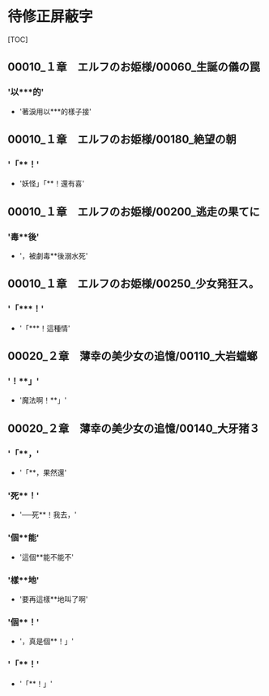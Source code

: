 # 待修正屏蔽字

[TOC]

## 00010_１章　エルフのお姫様/00060_生誕の儀の罠

### '以***的'

- '著淚用以***的樣子接'


## 00010_１章　エルフのお姫様/00180_絶望の朝

### '「**！'

- '妖怪」「**！還有喜'


## 00010_１章　エルフのお姫様/00200_逃走の果てに

### '毒**後'

- '，被劇毒**後溺水死'


## 00010_１章　エルフのお姫様/00250_少女発狂ス。

### '「***！'

- '「***！這種情'


## 00020_２章　薄幸の美少女の追憶/00110_大岩蟷螂

### '！**」'

- '魔法啊！**」'


## 00020_２章　薄幸の美少女の追憶/00140_大牙猪３

### '「**，'

- '「**，果然還'

### '死**！'

- '──死**！我去，'

### '個**能'

- '這個**能不能不'

### '樣**地'

- '要再這樣**地叫了啊'

### '個**！'

- '，真是個**！」'

### '「**！'

- '「**！」'
